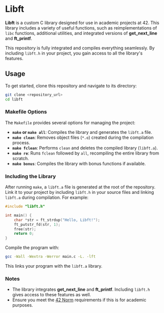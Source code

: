 
# Libft

**Libft** is a custom C library designed for use in academic projects at 42. This library includes a variety of useful functions, such as reimplementations of `libc` functions, additional utilities, and integrated versions of **get_next_line** and **ft_printf**.

This repository is fully integrated and compiles everything seamlessly. By including `libft.h` in your project, you gain access to all the library's features.

## Usage

To get started, clone this repository and navigate to its directory:

```bash
git clone <repository_url>
cd libft
```

### Makefile Options

The `Makefile` provides several options for managing the project:

- **`make` or `make all`**: Compiles the library and generates the `libft.a` file.
- **`make clean`**: Removes object files (`*.o`) created during the compilation process.
- **`make fclean`**: Performs `clean` and deletes the compiled library (`libft.a`).
- **`make re`**: Runs `fclean` followed by `all`, recompiling the entire library from scratch.
- **`make bonus`**: Compiles the library with bonus functions if available.

### Including the Library

After running `make`, a `libft.a` file is generated at the root of the repository. Link it to your project by including `libft.h` in your source files and linking `libft.a` during compilation. For example:

```c
#include "libft.h"

int main() {
    char *str = ft_strdup("Hello, Libft!");
    ft_putstr_fd(str, 1);
    free(str);
    return 0;
}
```

Compile the program with:

```bash
gcc -Wall -Wextra -Werror main.c -L. -lft
```

This links your program with the `libft.a` library.

### Notes

- The library integrates **get_next_line** and **ft_printf**. Including `libft.h` gives access to these features as well.
- Ensure you meet the [42 Norm](https://github.com/42School/norminette) requirements if this is for academic purposes.
